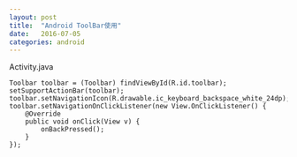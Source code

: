```yaml
---
layout: post
title:  "Android ToolBar使用"
date:   2016-07-05
categories: android
---
```



Activity.java

    Toolbar toolbar = (Toolbar) findViewById(R.id.toolbar);
    setSupportActionBar(toolbar);
    toolbar.setNavigationIcon(R.drawable.ic_keyboard_backspace_white_24dp);
    toolbar.setNavigationOnClickListener(new View.OnClickListener() {
        @Override
        public void onClick(View v) {
            onBackPressed();
        }
    });